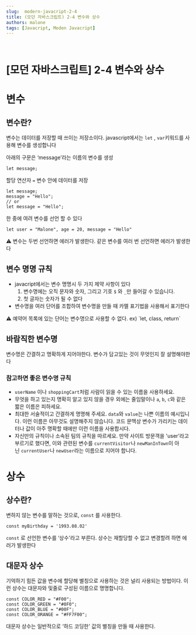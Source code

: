 ```yaml
---
slug:  modern-javacript-2-4
title: (모던 자바스크립트) 2-4 변수와 상수
authors: malone
tags: [Javacript, Moden Javacript]
---
```

<br/>

# [모던 자바스크립트] 2-4 변수와 상수

# 변수

## 변수란?

변수는 데이터를 저장할 때 쓰이는 저장소이다. javascript에서는 `let` , `var`키워드를 사용해 변수를 생성합니다

아래의 구문은 ‘message’라는 이름의 변수를 생성

```tsx
let message;
```

할당 연산자 `=` 변수 안에 데이터를 저장

```tsx
let message;
message = "Hello";
// or 
let message = "Hello";
```

한 중에 여려 변수를 선언 할 수 있다

```tsx
let user = "Malone", age = 20, message = "Hello"
```

<aside>
⚠️ 변수는 두번 선언하면 에러가 발생한다. 같은 변수를 여러 번 선언하면 에러가 발생한다

</aside>

## 변수 명명 규칙

- javacript에서는 변수 명명시 두 가지 제약 사항이 있다
    1. 변수명에는 오직 문자와 숫자, 그리고 기호 `$` 와 `_`만 들어갈 수 있습니다.
    2. 첫 글자는 숫자가 될 수 없다
- 변수명을 여러 단어를 조합하여 변수명을 만들 때 카멜 표기법을 사용해서 표기한다

<aside>
⚠️ 예약어 목록에 있는 단어는 변수명으로 사용할 수 없다. ex) `let, class, return`

</aside>

## 바람직한 변수명

변수명은 간결하고 명확하게 지어야한다. 변수가 담고있는 것이 무엇인지 잘 설명해야한다

### 참고하면 좋은 변수명 규칙

- `userName` 이나 `shoppingCart`처럼 사람이 읽을 수 있는 이름을 사용하세요.
- 무엇을 하고 있는지 명확히 알고 있지 않을 경우 외에는 줄임말이나 `a`, `b`, `c`와 같은 짧은 이름은 피하세요.
- 최대한 서술적이고 간결하게 명명해 주세요. `data`와 `value`는 나쁜 이름의 예시입니다. 이런 이름은 아무것도 설명해주지 않습니다. 코드 문맥상 변수가 가리키는 데이터나 값이 아주 명확할 때에만 이런 이름을 사용합시다.
- 자신만의 규칙이나 소속된 팀의 규칙을 따르세요. 만약 사이트 방문객을 'user’라고 부르기로 했다면, 이와 관련된 변수를 `currentVisitor`나 `newManInTown`이 아닌 `currentUser`나 `newUser`라는 이름으로 지어야 합니다.

# 상수

## 상수란?

변하지 않는 변수를 말하는 것으로, `const` 를 사용한다.

```tsx
const myBirthday = '1993.08.02'
```

`const` 로 선언한 변수를 ‘상수'라고 부른다. 상수는 재할당할 수 없고 변경할려 하면 에러가 발생한다

## 대문자 상수

기억하기 힘든 값을 변수에 할당해 별칭으로 사용하는 것은 널리 사용되는 방법이다. 이런 상수는 대문자와 및줄로 구성된 이름으로 명명합니다.

```tsx
const COLOR_RED = "#F00";
const COLOR_GREEN = "#0F0";
const COLOR_BLUE = "#00F";
const COLOR_ORANGE = "#FF7F00";
```

대문자 상수는 일반적으로 ‘하드 코딩한' 값의 별칭을 만들 때 사용한다.